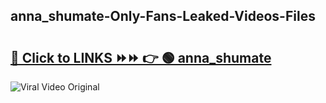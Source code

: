 
 ## anna_shumate-Only-Fans-Leaked-Videos-Files

# <h2><a href="https://mediaupload.pro?anna_shumate">🔗 Click to LINKS ⏩⏩ 👉 🟢 anna_shumate </a></h2>

<a href="https://mediaupload.pro?anna_shumate" rel="nofollow" data-target="animated-image.originalLink"><img src="https://i.ibb.co.com/xMMVF88/686577567.gif" alt="Viral Video Original" style="max-width: 100%; display: inline-block;" data-target="animated-image.originalImage"></a>